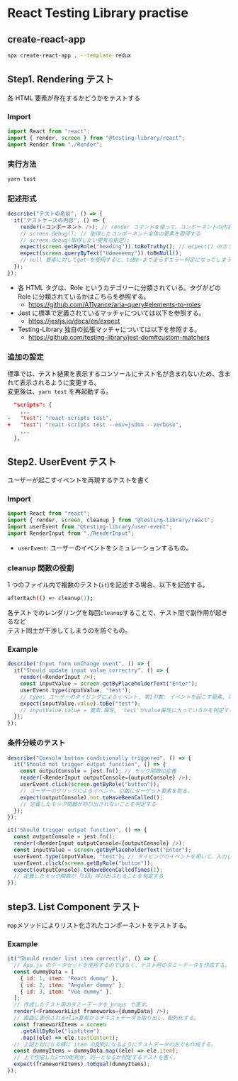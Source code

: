 # React Testing Library practise

## create-react-app

```zsh
npx create-react-app . --template redux
```

## Step1. Rendering テスト

各 HTML 要素が存在するかどうかをテストする

### Import

```js
import React from "react";
import { render, screen } from "@testing-library/react";
import Render from "./Render";
```

### 実行方法

```zsh
yarn test
```

### 記述形式

```js
describe("テストの名前", () => {
  it("テストケースの内容", () => {
    render(<コンポーネント />); // render コマンドを使って、コンポーネントの内容を取得する
    // screen.debug(); // 取得したコンポーネント全体の要素を取得する
    // screen.debug(取得したい要素の指定);
    expect(screen.getByRole("heading")).toBeTruthy(); // ecpect() のカッコ内の要素が存在するかどうか(ToBeTruthy)の判定テスト
    expect(screen.queryByText("Udeeeeemy")).toBeNull();
    // null 要素に対してget~を使用すると、toBe~まで走らずエラー判定になってしまうため、この場合はquery~を使用する
  });
});
```

- 各 HTML タグは、Role というカテゴリーに分類されている。タグがどの Role に分類されているかはこちらを参照する。
  - https://github.com/A11yance/aria-query#elements-to-roles
- Jest に標準で定義されているマッチャについては以下を参照する。
  - https://jestjs.io/docs/en/expect
- Testing-Library 独自の拡張マッチャについては以下を参照する。
  - https://github.com/testing-library/jest-dom#custom-matchers

### 追加の設定

標準では、テスト結果を表示するコンソールにテスト名が含まれないため、含まれて表示されるように変更する。  
変更後は、`yarn test` を再起動する。

```json
  "scripts": {
    ...
-   "test": "react-scripts test",
+   "test": "react-scripts test --env=jsdom --verbose",
    ...
  },
```

## Step2. UserEvent テスト

ユーザーが起こすイベントを再現するテストを書く

### Import

```js
import React from "react";
import { render, screen, cleanup } from "@testing-library/react";
import userEvent from "@testing-library/user-event";
import RenderInput from "./RenderInput";
```

- `userEvent`: ユーザーのイベントをシミュレーションするもの。

### cleanup 関数の役割

1 つのファイル内で複数のテスト(`it`)を記述する場合、以下を記述する。

```zsh
afterEach(() => cleanup());
```

各テストでのレンダリングを毎回`cleanup`することで、テスト間で副作用が起きるなど  
テスト同士が干渉してしまうのを防ぐもの。

### Example

```js
describe("Input form onChange event", () => {
  it("Should update input value correctry", () => {
    render(<RenderInput />);
    const inputValue = screen.getByPlaceholderText("Enter");
    userEvent.type(inputValue, "test");
    // type: ユーザーのタイピングによるイベント, 第1引数: イベントを起こす要素, 第2引数: 入力する値
    expect(inputValue.value).toBe("test");
    // inputValue.value = 要素.属性, 'test'がvalue属性に入っているかを判定する
  });
});
```

### 条件分岐のテスト

```js
describe("Console button conditionally triggered", () => {
  it("Should not trigger output function", () => {
    const outputConsole = jest.fn(); // モック関数の定義
    render(<RenderInput outputConsole={outputConsole} />);
    userEvent.click(screen.getByRole("button"));
    // ユーザーのクリックによるイベント。引数にターゲット要素を取る。
    expect(outputConsole).not.toHaveBeenCalled();
    // 定義したモック関数が呼び出されないことを判定する
  });
});
```

```js
it("Should trigger output function", () => {
  const outputConsole = jest.fn();
  render(<RenderInput outputConsole={outputConsole} />);
  const inputValue = screen.getByPlaceholderText("Enter");
  userEvent.type(inputValue, "test"); // タイピングのイベントを用いて、入力した状態を作っておく
  userEvent.click(screen.getByRole("button"));
  expect(outputConsole).toHaveBeenCalledTimes(1);
  // 定義したモック関数が「1回」呼び出されることを判定する
});
```

## step3. List Component テスト

`map`メソッドによりリスト化されたコンポーネントをテストする。

### Example

```js
it("Should render list item correctly", () => {
  // App.js のデータセットを使用するのではなく、テスト用のダミーデータを作成する。
  const dummyData = [
    { id: 1, item: "React dummy" },
    { id: 2, item: "Angular dummy" },
    { id: 3, item: "Vue dummy" },
  ];
  // 作成したテスト用のダミーデータを props で渡す。
  render(<FrameworkList frameworks={dummyData} />);
  // 画面に表示される<li>要素からテキストデータを取り出し、配列化する。
  const frameworkItems = screen
    .getAllByRole("listitem")
    .map((ele) => ele.textContent);
  // 上記と対になる様に item の配列になるようにテストデータの方でも作成する。
  const dummyItems = dummyData.map((ele) => ele.item);
  // 上で作成した2つの配列が、同一となるか判定するテストを書く。
  expect(frameworkItems).toEqual(dummyItems);
});
```
